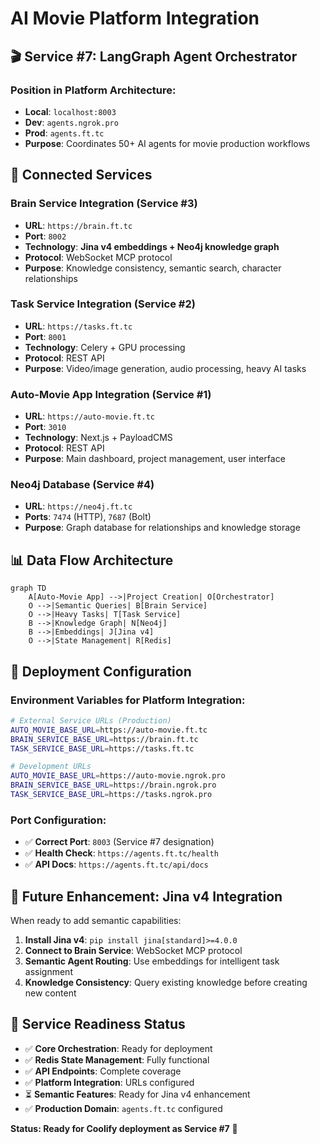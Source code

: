 # AI Movie Platform Integration

## 🎬 **Service #7: LangGraph Agent Orchestrator**

### **Position in Platform Architecture:**
- **Local**: `localhost:8003`
- **Dev**: `agents.ngrok.pro` 
- **Prod**: `agents.ft.tc`
- **Purpose**: Coordinates 50+ AI agents for movie production workflows

## 🔗 **Connected Services**

### **Brain Service Integration (Service #3)**
- **URL**: `https://brain.ft.tc`
- **Port**: `8002`
- **Technology**: **Jina v4 embeddings + Neo4j knowledge graph**
- **Protocol**: WebSocket MCP protocol  
- **Purpose**: Knowledge consistency, semantic search, character relationships

### **Task Service Integration (Service #2)**
- **URL**: `https://tasks.ft.tc`
- **Port**: `8001`  
- **Technology**: Celery + GPU processing
- **Protocol**: REST API
- **Purpose**: Video/image generation, audio processing, heavy AI tasks

### **Auto-Movie App Integration (Service #1)**
- **URL**: `https://auto-movie.ft.tc`
- **Port**: `3010`
- **Technology**: Next.js + PayloadCMS
- **Protocol**: REST API  
- **Purpose**: Main dashboard, project management, user interface

### **Neo4j Database (Service #4)**
- **URL**: `https://neo4j.ft.tc` 
- **Ports**: `7474` (HTTP), `7687` (Bolt)
- **Purpose**: Graph database for relationships and knowledge storage

## 📊 **Data Flow Architecture**

```mermaid
graph TD
    A[Auto-Movie App] -->|Project Creation| O[Orchestrator]
    O -->|Semantic Queries| B[Brain Service]
    O -->|Heavy Tasks| T[Task Service]
    B -->|Knowledge Graph| N[Neo4j]
    B -->|Embeddings| J[Jina v4]
    O -->|State Management| R[Redis]
```

## 🚀 **Deployment Configuration**

### **Environment Variables for Platform Integration:**
```bash
# External Service URLs (Production)
AUTO_MOVIE_BASE_URL=https://auto-movie.ft.tc
BRAIN_SERVICE_BASE_URL=https://brain.ft.tc  
TASK_SERVICE_BASE_URL=https://tasks.ft.tc

# Development URLs
AUTO_MOVIE_BASE_URL=https://auto-movie.ngrok.pro
BRAIN_SERVICE_BASE_URL=https://brain.ngrok.pro
TASK_SERVICE_BASE_URL=https://tasks.ngrok.pro
```

### **Port Configuration:**
- ✅ **Correct Port**: `8003` (Service #7 designation)
- ✅ **Health Check**: `https://agents.ft.tc/health`
- ✅ **API Docs**: `https://agents.ft.tc/api/docs`

## 🧠 **Future Enhancement: Jina v4 Integration**

When ready to add semantic capabilities:

1. **Install Jina v4**: `pip install jina[standard]>=4.0.0`
2. **Connect to Brain Service**: WebSocket MCP protocol
3. **Semantic Agent Routing**: Use embeddings for intelligent task assignment
4. **Knowledge Consistency**: Query existing knowledge before creating new content

## 🎯 **Service Readiness Status**

- ✅ **Core Orchestration**: Ready for deployment
- ✅ **Redis State Management**: Fully functional  
- ✅ **API Endpoints**: Complete coverage
- ✅ **Platform Integration**: URLs configured
- ⏳ **Semantic Features**: Ready for Jina v4 enhancement
- ✅ **Production Domain**: `agents.ft.tc` configured

**Status: Ready for Coolify deployment as Service #7** 🚀